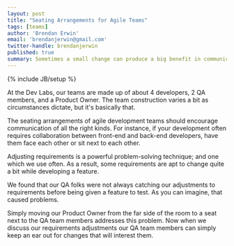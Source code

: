 ```yaml
---
layout: post
title: "Seating Arrangements for Agile Teams"
tags: [teams]
author: 'Brendan Erwin'
email: 'brendanjerwin@gmail.com'
twitter-handle: brendanjerwin
published: true
summary: Sometimes a small change can produce a big benefit in communication
---
```

{% include JB/setup %}

At the Dev Labs, our teams are made up of about 4 developers, 2 QA members, and a Product Owner. The team construction varies a bit as circumstances dictate, but it's basically that.

The seating arrangements of agile development teams should encourage communication of all the right kinds. For instance, if your development often requires collaboration between front-end and back-end developers, have them face each other or sit next to each other.

Adjusting requirements is a powerful problem-solving technique; and one which we use often. As a result, some requirements are apt to change quite a bit while developing a feature. 

We found that our QA folks were not always catching our adjustments to requirements before being given a feature to test. As you can imagine, that caused problems.

Simply moving our Product Owner from the far side of the room to a seat next to the QA team members addresses this problem. Now when we discuss our requirements adjustments our QA team members can simply keep an ear out for changes that will interest them.
